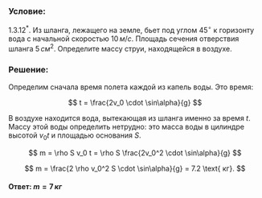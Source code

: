 ###  Условие:

$1.3.12^{*}.$ Из шланга, лежащего на земле, бьет под углом $45^{\circ}$ к горизонту вода с начальной скоростью $10 \, м/с$. Площадь сечения отверствия шланга $5 \, см^{2}$. Определите массу струи, находящейся в воздухе.

###  Решение:

Определим сначала время полета каждой из капель воды. Это время:

$$
t = \frac{2v_0 \cdot \sin\alpha}{g}
$$

В воздухе находится вода, вытекающая из шланга именно за время $t$. Массу этой воды определить нетрудно: это масса воды в цилиндре высотой $v_0 t$ и площадью основания $S$.

$$
m = \rho S v_0 t = \rho S \frac{2v_0^2 \cdot \sin\alpha}{g}
$$

$$
m = \frac{2 \rho v_0^2 S \cdot \sin\alpha}{g} = 7.2 \text{ кг}.
$$

####  Ответ: $m = 7 \, кг$